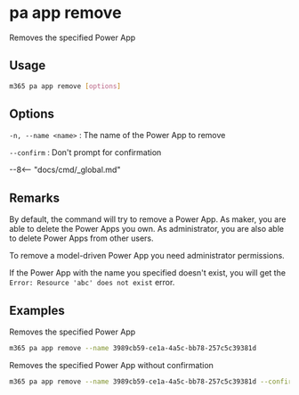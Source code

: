# pa app remove

Removes the specified Power App

## Usage

```sh
m365 pa app remove [options]
```

## Options

`-n, --name <name>`
: The name of the Power App to remove

`--confirm`
: Don't prompt for confirmation

--8<-- "docs/cmd/_global.md"

## Remarks

By default, the command will try to remove a Power App. As maker, you are able to delete the Power Apps you own. As administrator, you are also able to delete Power Apps from other users.

To remove a model-driven Power App you need administrator permissions.

If the Power App with the name you specified doesn't exist, you will get the `Error: Resource 'abc' does not exist` error.

## Examples

Removes the specified Power App

```sh
m365 pa app remove --name 3989cb59-ce1a-4a5c-bb78-257c5c39381d
```

Removes the specified Power App without confirmation

```sh
m365 pa app remove --name 3989cb59-ce1a-4a5c-bb78-257c5c39381d --confirm
```
